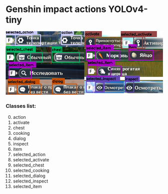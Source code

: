 # Genshin impact actions YOLOv4-tiny
<img src="actions.jpg"/>

### Classes list:
0. action
1. activate
2. chest
3. cooking
4. dialog
5. inspect
6. item
7. selected_action
8. selected_activate
9. selected_chest
10. selected_cooking
11. selected_dialog
12. selected_inspect
13. selected_item
